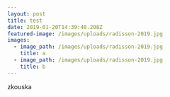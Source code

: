 ```yaml
---
layout: post
title: test
date: 2019-01-20T14:39:40.208Z
featured-image: /images/uploads/radisson-2019.jpg
images:
  - image_path: /images/uploads/radisson-2019.jpg
    title: a
  - image_path: /images/uploads/radisson-2019.jpg
    title: b
---
```

zkouska

